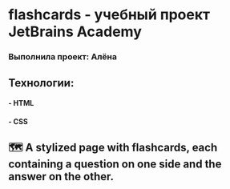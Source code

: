 # flashcards   - yчебный проект JetBrains Academy
### Выполнила проект: Алёна

## Технологии:
#### - HTML
#### - CSS 

##  🗺 A stylized page with flashcards, each containing a question on one side and the answer on the other. 
